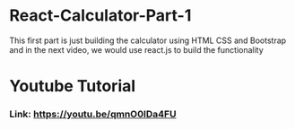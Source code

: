 # React-Calculator-Part-1
This first part is just building the calculator using HTML CSS and Bootstrap and in the next video, we would use react.js to build the functionality 

# Youtube Tutorial
### Link: https://youtu.be/qmnO0lDa4FU
